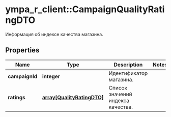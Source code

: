 # ympa_r_client::CampaignQualityRatingDTO

Информация об индексе качества магазина.

## Properties
Name | Type | Description | Notes
------------ | ------------- | ------------- | -------------
**campaignId** | **integer** | Идентификатор магазина. | 
**ratings** | [**array[QualityRatingDTO]**](QualityRatingDTO.md) | Список значений индекса качества. | 


